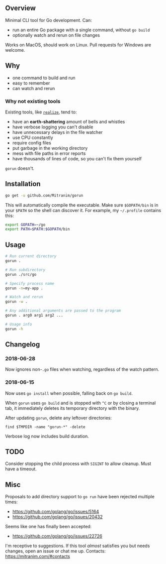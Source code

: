 ## Overview

Minimal CLI tool for Go development. Can:

  * run an entire Go package with a single command, without `go build`
  * optionally watch and rerun on file changes

Works on MacOS, should work on Linux. Pull requests for Windows are welcome.

## Why

  * one command to build and run
  * easy to remember
  * can watch and rerun

### Why not existing tools

Existing tools, like [`realize`](https://github.com/oxequa/realize), tend to:

  * have an **earth-shattering** amount of bells and whistles
  * have verbose logging you can't disable
  * have unnecessary delays in the file watcher
  * use CPU constantly
  * require config files
  * put garbage in the working directory
  * mess with file paths in error reports
  * have thousands of lines of code, so you can't fix them yourself

`gorun` doesn't.

## Installation

```sh
go get -u github.com/Mitranim/gorun
```

This will automatically compile the executable. Make sure `$GOPATH/bin` is in your `$PATH` so the shell can discover it. For example, my `~/.profile` contains this:

```sh
export GOPATH=~/go
export PATH=$PATH:$GOPATH/bin
```

## Usage

```sh
# Run current directory
gorun .

# Run subdirectory
gorun ./src/go

# Specify process name
gorun -n=my-app .

# Watch and rerun
gorun -w .

# Any additional arguments are passed to the program
gorun . arg0 arg1 arg2 ...

# Usage info
gorun -h
```

## Changelog

### 2018-06-28

Now ignores non-`.go` files when watching, regardless of the watch pattern.

### 2018-06-15

Now uses `go install` when possible, falling back on `go build`.

When `gorun` uses `go build` and is stopped with `^C` or by closing a terminal tab, it immediately deletes its temporary directory with the binary.

After updating `gorun`, delete any leftover directories:

    find $TMPDIR -name "gorun-*" -delete

Verbose log now includes build duration.

## TODO

Consider stopping the child process with `SIGINT` to allow cleanup. Must have a timeout.

## Misc

Proposals to add directory support to `go run` have been rejected multiple times:

  * https://github.com/golang/go/issues/5164
  * https://github.com/golang/go/issues/20432

Seems like one has finally been accepted:

  * https://github.com/golang/go/issues/22726

I'm receptive to suggestions. If this tool _almost_ satisfies you but needs changes, open an issue or chat me up. Contacts: https://mitranim.com/#contacts
